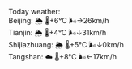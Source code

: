 Today weather:  
Beijing: 🌦 🌡️+6°C 🌬️→26km/h  
Tianjin: 🌦 🌡️+4°C 🌬️↓31km/h  
Shijiazhuang: 🌦 🌡️+5°C 🌬️↓0km/h  
Tangshan: ☁️ 🌡️+8°C 🌬️←17km/h  
